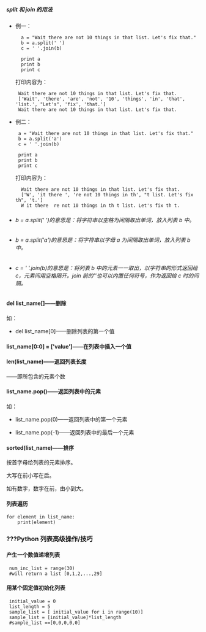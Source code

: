 ##### split 和 join 的用法
* 例一：

        a = "Wait there are not 10 things in that list. Let's fix that."
        b = a.split(' ')
        c = ' '.join(b)
       
        print a
        print b
        print c 
       
  打印内容为： 
          
       Wait there are not 10 things in that list. Let's fix that.
       ['Wait', 'there', 'are', 'not', '10', 'things', 'in', 'that', 'list.', "Let's", 'fix', 'that.']
       Wait there are not 10 things in that list. Let's fix that.    

* 例二：

       a = "Wait there are not 10 things in that list. Let's fix that."
       b = a.split('a')
       c = ' '.join(b)
       
       print a
       print b
       print c 
  
  打印内容为：
        
        Wait there are not 10 things in that list. Let's fix that.
        ['W', 'it there ', 're not 10 things in th', "t list. Let's fix th", 't.']
        W it there  re not 10 things in th t list. Let's fix th t.

 
 
* ######  b = a.split(' ')的意思是：将字符串以空格为间隔取出单词，放入列表 b 中。
 
* ######  b = a.split('a')的意思是：将字符串以字母 a 为间隔取出单词，放入列表 b 中。
 
* ######  c = ' '.join(b)的意思是：将列表 b 中的元素一一取出，以字符串的形式返回给 c，元素间用空格隔开。join 前的''也可以内置任何符号，作为返回给 c 时的间隔。 


#### del list_name[]——删除
如：

* del list_name[0]——删除列表的第一个值

#### list_name[0:0] = ['value']——在列表中插入一个值

#### len(list_name)——返回列表长度

——即所包含的元素个数

#### list_name.pop()——返回列表中的元素
如：

* list_name.pop(0)——返回列表中的第一个元素

* list_name.pop(-1)——返回列表中的最后一个元素

#### sorted(list_name)——排序

按首字母给列表的元素排序。

大写在前小写在后。

如有数字，数字在前，由小到大。

#### 列表遍历

    for element in list_name:
        print(element)
        
        
### ???Python 列表高级操作/技巧

#### 产生一个数值递增列表

     num_inc_list = range(30)
     #will return a list [0,1,2,...,29]
    
#### 用某个固定值初始化列表

     initial_value = 0
     list_length = 5
     sample_list = [ initial_value for i in range(10)]
     sample_list = [initial_value]*list_length
     #sample_list ==[0,0,0,0,0]        